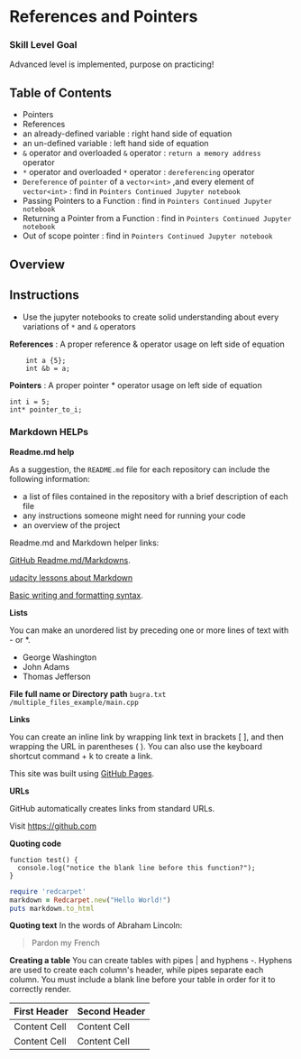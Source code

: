 # References and Pointers

### Skill Level Goal
Advanced level is implemented, purpose on practicing!

## Table of Contents
- Pointers
- References
- an already-defined variable : right hand side of equation
- an un-defined variable      : left hand side of equation
- `&` operator and overloaded `&` operator : `return a memory address` operator 
- `*` operator and overloaded `*` operator : `dereferencing` operator
- `Dereference` of `pointer` of a `vector<int>` ,and every element of `vector<int>` : find in `Pointers Continued Jupyter notebook`
- Passing Pointers to a Function : find in `Pointers Continued Jupyter notebook`
- Returning a Pointer from a Function : find in `Pointers Continued Jupyter notebook`
- Out of scope pointer : find in `Pointers Continued Jupyter notebook`

## Overview

## Instructions
- Use the jupyter notebooks to create solid understanding about every variations 
of `*` and `&` operators

**References** : A proper reference & operator usage on left side of equation
```
    int a {5};
    int &b = a;
```
**Pointers** : A proper pointer * operator usage on left side of equation
```
int i = 5;
int* pointer_to_i;
```

### Markdown HELPs 

**Readme.md help**

As a suggestion, the `README.md` file for each repository can include the following information:

- a list of files contained in the repository with a brief description of each file
- any instructions someone might need for running your code
- an overview of the project

Readme.md and Markdown helper links: 

[GitHub Readme.md/Markdowns](https://docs.github.com/en/free-pro-team@latest/github/writing-on-github).

[udacity lessons about Markdown](https://classroom.udacity.com/courses/ud777/lessons/5338568539/concepts/53931993710923)

[Basic writing and formatting syntax](https://docs.github.com/en/free-pro-team@latest/github/writing-on-github/basic-writing-and-formatting-syntax).


**Lists**

You can make an unordered list by preceding one or more lines of text with - or *.

- George Washington
- John Adams
- Thomas Jefferson

**File full name or Directory path**
`bugra.txt`
`/multiple_files_example/main.cpp`

**Links**

You can create an inline link by wrapping link text in brackets [ ], and then wrapping the URL in parentheses ( ). You can also use the keyboard shortcut command + k to create a link.

This site was built using [GitHub Pages](https://pages.github.com/).

**URLs**

GitHub automatically creates links from standard URLs.

Visit https://github.com

**Quoting code**

```
function test() {
  console.log("notice the blank line before this function?");
}
```
```ruby
require 'redcarpet'
markdown = Redcarpet.new("Hello World!")
puts markdown.to_html
```


**Quoting text**
In the words of Abraham Lincoln:

> Pardon my French


**Creating a table**
You can create tables with pipes | and hyphens -. Hyphens are used to create each column's header, while pipes separate each column. You must include a blank line before your table in order for it to correctly render.

| First Header  | Second Header |
| ------------- | ------------- |
| Content Cell  | Content Cell  |
| Content Cell  | Content Cell  |